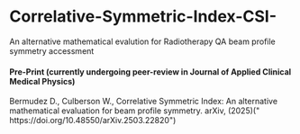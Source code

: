 # Correlative-Symmetric-Index-CSI-
An alternative mathematical evalution for Radiotherapy QA beam profile symmetry accessment


 <h4> Pre-Print (currently undergoing peer-review in Journal of Applied Clinical Medical Physics) </h4>
 Bermudez D., Culberson W., Correlative Symmetric Index: An alternative mathematical evaluation for beam profile symmetry. arXiv, (2025)(" 	
https://doi.org/10.48550/arXiv.2503.22820")
